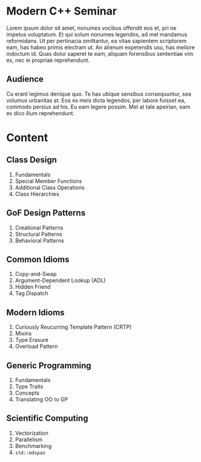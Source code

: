 # Modern C++ Seminar

Lorem ipsum dolor sit amet, nonumes vocibus offendit eos et, pri ne impetus voluptatum. Et qui solum nonumes legendos, ad mel mandamus reformidans. Ut per pertinacia omittantur, ea vitae sapientem scriptorem eam, has habeo primis electram ut. An alienum expetendis usu, has meliore indoctum id. Quas dolor saperet te eam, aliquam forensibus sententiae vim ex, nec ei propriae reprehendunt.

## Audience

Cu erant legimus denique quo. Te has ubique sensibus consequuntur, sea volumus urbanitas at. Eos ex meis dicta legendos, per labore fuisset ea, commodo persius ad his. Eu eam legere possim. Mel at tale apeirian, eam ex dico illum reprehendunt.

# Content

## Class Design

1. Fundamentals
2. Special Member Functions
3. Additional Class Operations
4. Class Hierarchies

## GoF Design Patterns

1. Creational Patterns
2. Structural Patterns
3. Behavioral Patterns

## Common Idioms

1. Copy-and-Swap
2. Argument-Dependent Lookup (ADL)
3. Hidden Friend
4. Tag Dispatch

## Modern Idioms

1. Curiously Reucurring Template Pattern (CRTP)
2. Mixins
3. Type Erasure
4. Overload Pattern

## Generic Programming

1. Fundamentals
2. Type Traits
3. Concepts
4. Translating OO to GP

## Scientific Computing

1. Vectorization
2. Parallelism
3. Benchmarking
4. `std::mdspan`
